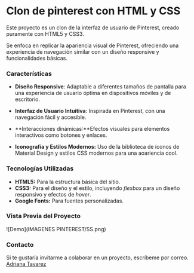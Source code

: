 # Clon de pinterest con HTML y CSS
Este proyecto es un clon de la interfaz de usuario de Pinterest, creado puramente con HTML5 y CSS3.

Se enfoca en replicar la apariencia visual de Pinterest, ofreciendo una experiencia de navegación similar con un diseño responsive y funcionalidades básicas.

### Características

* **Diseño Responsive**: Adaptable a diferentes tamaños de pantalla para una experiencia de usuario óptima en dispositivos móviles y de escritorio.
  
* **Interfaz de Usuario Intuitiva**: Inspirada en Pinterest, con una navegación fácil y accesible.
  
* **Interacciones dinámicas:**Efectos visuales para elementos interactivos como botones y enlaces.
  
* **Iconografía y Estilos Modernos:** Uso de la biblioteca de íconos de Material Design y estilos CSS modernos para una aoariencia cool.

 ### Tecnologías Utilizadas
 +  **HTML5:** Para la estructura básica del sitio.
 +  **CSS3:** Para el diseño y el estilo, incluyendo _flexbox_ para un diseño responsivo y efectos de _hover_.
 +  **Google Fonts:** Para fuentes personalizadas.

### Vista Previa del Proyecto  
![Demo](IMAGENES PINTEREST/SS.png)

### Contacto
Si te gustaría invitarme a colaborar en un proyecto, escríbeme por correo. [Adriana Tavarez](adrianatavarez223@gmail.com)
